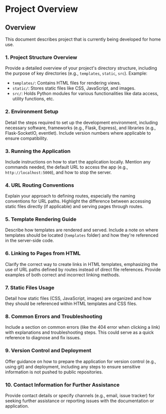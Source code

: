 # Project Overview

## Overview

This document describes project that is currently being developed for home use.

### 1. **Project Structure Overview**
Provide a detailed overview of your project's directory structure, including the purpose of key directories (e.g., `templates`, `static`, `src`). Example:
- `templates/`: Contains HTML files for rendering views.
- `static/`: Stores static files like CSS, JavaScript, and images.
- `src/`: Holds Python modules for various functionalities like data access, utility functions, etc.

### 2. **Environment Setup**
Detail the steps required to set up the development environment, including necessary software, frameworks (e.g., Flask, Express), and libraries (e.g., Flask-SocketIO, eventlet). Include version numbers where applicable to ensure compatibility.

### 3. **Running the Application**
Include instructions on how to start the application locally. Mention any commands needed, the default URL to access the app (e.g., `http://localhost:5000`), and how to stop the server.

### 4. **URL Routing Conventions**
Explain your approach to defining routes, especially the naming conventions for URL paths. Highlight the difference between accessing static files directly (if applicable) and serving pages through routes.

### 5. **Template Rendering Guide**
Describe how templates are rendered and served. Include a note on where templates should be located (`templates` folder) and how they're referenced in the server-side code.

### 6. **Linking to Pages from HTML**
Clarify the correct way to create links in HTML templates, emphasizing the use of URL paths defined by routes instead of direct file references. Provide examples of both correct and incorrect linking methods.

### 7. **Static Files Usage**
Detail how static files (CSS, JavaScript, images) are organized and how they should be referenced within HTML templates and CSS files.

### 8. **Common Errors and Troubleshooting**
Include a section on common errors (like the 404 error when clicking a link) with explanations and troubleshooting steps. This could serve as a quick reference to diagnose and fix issues.

### 9. **Version Control and Deployment**
Offer guidance on how to prepare the application for version control (e.g., using git) and deployment, including any steps to ensure sensitive information is not pushed to public repositories.

### 10. **Contact Information for Further Assistance**
Provide contact details or specify channels (e.g., email, issue tracker) for seeking further assistance or reporting issues with the documentation or application.

